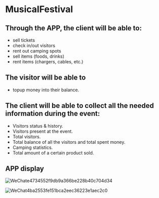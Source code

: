 # MusicalFestival
## Through the APP, the client will be able to:
- sell tickets
- check in/out visitors
- rent out camping spots 
- sell items (foods, drinks)
- rent items (chargers, cables, etc.)

## The visitor will be able to 
- topup money into their balance.

## The client will be able to collect all the needed information during the event: 
- Visitors status & history. 
- Visitors present at the event. 
- Total visitors.
- Total balance of all the visitors and total spent money.
- Camping statistics. 
- Total amount of a certain product sold. 

## APP display

![WeChate4734552f9db9a366be228b40c704d34](https://github.com/JingxianM/MusicalFestival/assets/45543558/bd39994f-542f-45ac-897c-6710c02b0255)

![WeChat4ba2553fe151bca2eec36223e1aec2c0](https://github.com/JingxianM/MusicalFestival/assets/45543558/35428174-c840-4abd-802e-a30805772ece)
